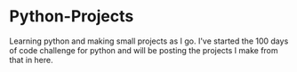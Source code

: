 # Python-Projects
Learning python and making small projects as I go.
I've started the 100 days of code challenge for python and will be posting the projects I make from that in here. 
